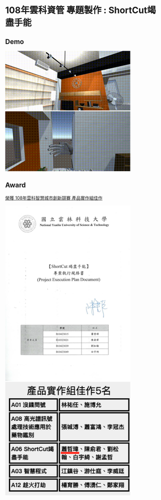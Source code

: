 # 108年雲科資管 專題製作 : ShortCut竭盡手能 

## Demo
<img src="https://github.com/bestvit999/IndependentStudy-ShortCut/blob/master/Demo/ClapGesture.gif" width="400"> <img src="https://github.com/bestvit999/IndependentStudy-ShortCut/blob/master/Demo/SwipeGesture.gif" width="400">

## Award
[榮獲 108年雲科智慧城市創新競賽 產品實作組佳作](https://www.yuntechhackathon.yuntech.edu.tw/final.php)

<img src="https://github.com/bestvit999/IndependentStudy-ShortCut/blob/master/Documents/專題封面.jpeg" width="400">
<img src="https://github.com/bestvit999/IndependentStudy-ShortCut/blob/master/Documents/得獎名單.png" width="400">
